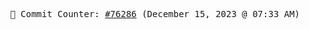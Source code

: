 <p align="center">
    <samp>
        📮 Commit Counter: <a href="https://github.com/Javascript-void0/Javascript-void0/commits/main">#76286</a> (December 15, 2023 @ 07:33 AM)
    </samp>
</p>